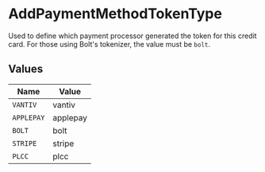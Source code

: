 # AddPaymentMethodTokenType

Used to define which payment processor generated the token for this credit card.  For those using Bolt's tokenizer, the value must be `bolt`.



## Values

| Name       | Value      |
| ---------- | ---------- |
| `VANTIV`   | vantiv     |
| `APPLEPAY` | applepay   |
| `BOLT`     | bolt       |
| `STRIPE`   | stripe     |
| `PLCC`     | plcc       |